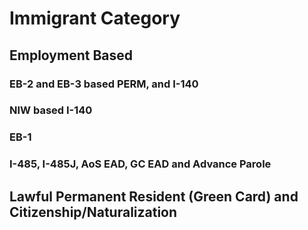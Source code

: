 # Immigrant Category
## Employment Based
### EB-2 and EB-3 based PERM, and I-140
### NIW based I-140
### EB-1
### I-485, I-485J, AoS EAD, GC EAD and Advance Parole

## Lawful Permanent Resident (Green Card) and Citizenship/Naturalization
